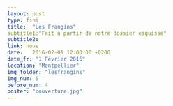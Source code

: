 ```yaml
---
layout: post
type: fini
title:  "Les Frangins"
subtitle1:"Fait à partir de notre dossier esquisse"
subtitle2:
link: none
date:   2016-02-01 12:00:00 +0200
date_fr: "1 Février 2016"
location: "Montpellier"
img_folder: "lesfrangins"
img_num: 5
before_num: 4
poster: "couverture.jpg"
---
```

